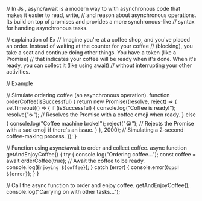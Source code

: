 // In Js , async/await is a modern way to with asynchronous code that makes it easier to read, write,
//  and reason about asynchronous operations. Its build on top of promises and provides a more synchronous-like 
// syntax for handing asynchronous tasks.

// explaination of Ex
// Imagine you're at a coffee shop, and you've placed an order. Instead of waiting at the counter for your coffee
//  (blocking), you take a seat and continue doing other things. You have a token (like a Promise)
//  that indicates your coffee will be ready when it's done. When it's ready, you can collect it (like using await)
//  without interrupting your other activities.

// Example

// Simulate ordering coffee (an asynchronous operation).
function orderCoffee(isSuccessful) {
  return new Promise((resolve, reject) => {
    setTimeout(() => {
      if (isSuccessful) {
        console.log("Coffee is ready!");
        resolve("☕"); // Resolves the Promise with a coffee emoji when ready.
      } else {
        console.log("Coffee machine broke!");
        reject("😭"); // Rejects the Promise with a sad emoji if there's an issue.
      }
    }, 2000); // Simulating a 2-second coffee-making process.
  });
}

// Function using async/await to order and collect coffee.
async function getAndEnjoyCoffee() {
  try {
    console.log("Ordering coffee...");
    const coffee = await orderCoffee(true); // Await the coffee to be ready.
    console.log(`Enjoying ${coffee}`);
  } catch (error) {
    console.error(`Oops! ${error}`);
  }
}

// Call the async function to order and enjoy coffee.
getAndEnjoyCoffee();
console.log("Carrying on with other tasks...");
